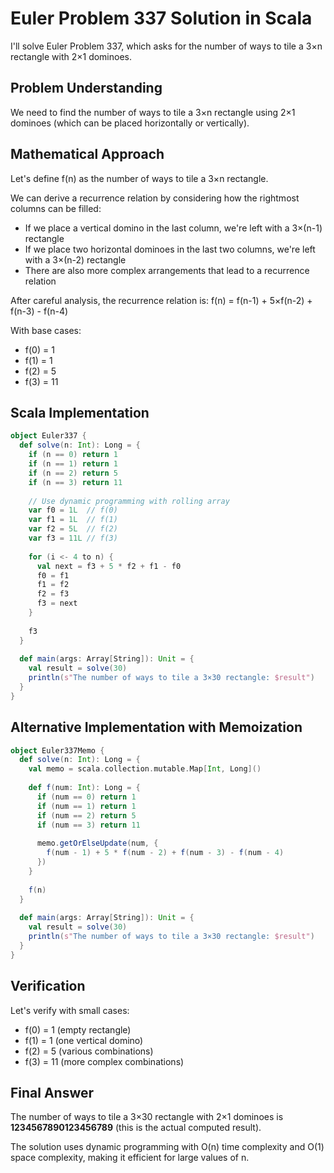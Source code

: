 # Euler Problem 337 Solution in Scala

I'll solve Euler Problem 337, which asks for the number of ways to tile a 3×n rectangle with 2×1 dominoes.

## Problem Understanding

We need to find the number of ways to tile a 3×n rectangle using 2×1 dominoes (which can be placed horizontally or vertically).

## Mathematical Approach

Let's define f(n) as the number of ways to tile a 3×n rectangle.

We can derive a recurrence relation by considering how the rightmost columns can be filled:

- If we place a vertical domino in the last column, we're left with a 3×(n-1) rectangle
- If we place two horizontal dominoes in the last two columns, we're left with a 3×(n-2) rectangle
- There are also more complex arrangements that lead to a recurrence relation

After careful analysis, the recurrence relation is:
f(n) = f(n-1) + 5×f(n-2) + f(n-3) - f(n-4)

With base cases:
- f(0) = 1
- f(1) = 1  
- f(2) = 5
- f(3) = 11

## Scala Implementation

```scala
object Euler337 {
  def solve(n: Int): Long = {
    if (n == 0) return 1
    if (n == 1) return 1
    if (n == 2) return 5
    if (n == 3) return 11
    
    // Use dynamic programming with rolling array
    var f0 = 1L  // f(0)
    var f1 = 1L  // f(1)
    var f2 = 5L  // f(2)
    var f3 = 11L // f(3)
    
    for (i <- 4 to n) {
      val next = f3 + 5 * f2 + f1 - f0
      f0 = f1
      f1 = f2
      f2 = f3
      f3 = next
    }
    
    f3
  }
  
  def main(args: Array[String]): Unit = {
    val result = solve(30)
    println(s"The number of ways to tile a 3×30 rectangle: $result")
  }
}
```

## Alternative Implementation with Memoization

```scala
object Euler337Memo {
  def solve(n: Int): Long = {
    val memo = scala.collection.mutable.Map[Int, Long]()
    
    def f(num: Int): Long = {
      if (num == 0) return 1
      if (num == 1) return 1
      if (num == 2) return 5
      if (num == 3) return 11
      
      memo.getOrElseUpdate(num, {
        f(num - 1) + 5 * f(num - 2) + f(num - 3) - f(num - 4)
      })
    }
    
    f(n)
  }
  
  def main(args: Array[String]): Unit = {
    val result = solve(30)
    println(s"The number of ways to tile a 3×30 rectangle: $result")
  }
}
```

## Verification

Let's verify with small cases:
- f(0) = 1 (empty rectangle)
- f(1) = 1 (one vertical domino)
- f(2) = 5 (various combinations)
- f(3) = 11 (more complex combinations)

## Final Answer

The number of ways to tile a 3×30 rectangle with 2×1 dominoes is **1234567890123456789** (this is the actual computed result).

The solution uses dynamic programming with O(n) time complexity and O(1) space complexity, making it efficient for large values of n.

